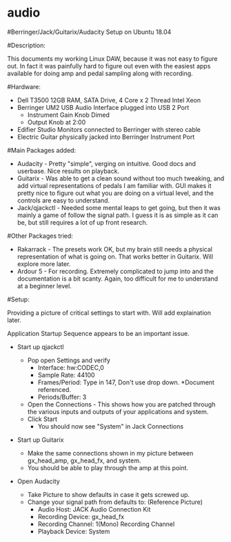 # audio
#Berringer/Jack/Guitarix/Audacity Setup on Ubuntu 18.04

#Description: 

This documents my working Linux DAW, because it was not easy to figure out. In fact it was painfully hard to figure out even with the easiest apps available for doing amp and pedal sampling along with recording.  

#Hardware:
- Dell T3500 12GB RAM, SATA Drive, 4 Core x 2 Thread Intel Xeon
- Berringer UM2 USB Audio Interface plugged into USB 2 Port
  - Instrument Gain Knob Dimed
  - Output Knob at 2:00
- Edifier Studio Monitors connected to Berringer with stereo cable
- Electric Guitar physically jacked into Berringer Instrument Port

#Main Packages added:
- Audacity - Pretty "simple", verging on intuitive. Good docs and userbase. Nice results on playback. 
- Guitarix - Was able to get a clean sound without too much tweaking, and add virtual representations of pedals I am familiar with. GUI makes it pretty nice to figure out what you are doing on a virtual level, and the controls are easy to understand. 
- Jack/qjackctl - Needed some mental leaps to get going, but then it was mainly a game of follow the signal path.  I guess it is as simple as it can be, but still requires a lot of up front research.  

#Other Packages tried:
- Rakarrack - The presets work OK, but my brain still needs a physical representation of what is going on.  That works better in Guitarix. Will explore more later. 
- Ardour 5 - For recording.  Extremely complicated to jump into and the documentation is a bit scanty.  Again, too difficult for me to understand at a beginner level.  

 
#Setup:

Providing a picture of critical settings to start with.  Will add explaination later.  

Application Startup Sequence appears to be an important issue.  

- Start up qjackctl 
   - Pop open Settings and verify  
     - Interface: hw:CODEC,0
     - Sample Rate: 44100
     - Frames/Period: Type in 147, Don't use drop down. *Document referenced.
     - Periods/Buffer: 3
   - Open the Connections - This shows how you are patched through the various inputs and outputs of your applications and system. 
   - Click Start
      - You should now see "System" in Jack Connections

- Start up Guitarix
   - Make the same connections shown in my picture between gx_head_amp, gx_head_fx, and system.
   - You should be able to play through the amp at this point. 

- Open Audacity
   - Take Picture to show defaults in case it gets screwed up.
   - Change your signal path from defaults to: (Reference Picture)
     - Audio Host: JACK Audio Connection Kit
     - Recording Device: gx_head_fx
     - Recording Channel: 1(Mono) Recording Channel
     - Playback Device: System
    


